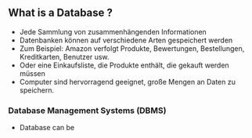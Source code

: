## What is a Database ?

- Jede Sammlung von zusammenhängenden Informationen
- Datenbanken können auf verschiedene Arten gespeichert werden
- Zum Beispiel: Amazon verfolgt Produkte, Bewertungen, Bestellungen, Kreditkarten, Benutzer usw.
- Oder eine Einkaufsliste, die Produkte enthält, die gekauft werden müssen
- Computer sind hervorragend geeignet, große Mengen an Daten zu speichern.

### Database Management Systems (DBMS)

- Database can be
